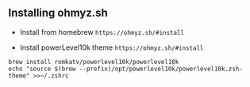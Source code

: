## Installing ohmyz.sh
* Install from homebrew
`https://ohmyz.sh/#install`

* Install powerLevel10k theme
`https://ohmyz.sh/#install`
```
brew install romkatv/powerlevel10k/powerlevel10k
echo "source $(brew --prefix)/opt/powerlevel10k/powerlevel10k.zsh-theme" >>~/.zshrc
```